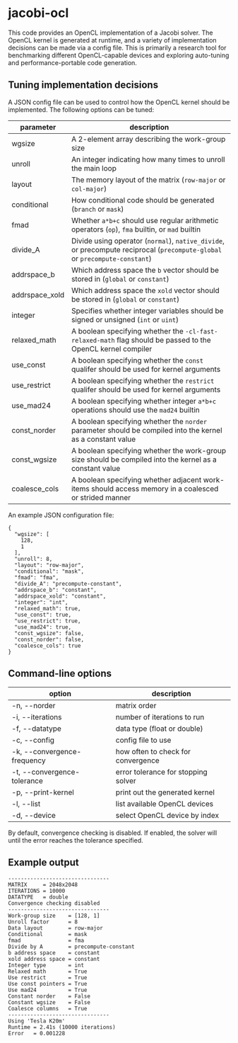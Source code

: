 # jacobi-ocl

This code provides an OpenCL implementation of a Jacobi solver. The
OpenCL kernel is generated at runtime, and a variety of implementation
decisions can be made via a config file. This is primarily a research
tool for benchmarking different OpenCL-capable devices and exploring
auto-tuning and performance-portable code generation.


## Tuning implementation decisions

A JSON config file can be used to control how the OpenCL kernel should
be implemented. The following options can be tuned:

| parameter      | description                                                                                                                |
|----------------|----------------------------------------------------------------------------------------------------------------------------|
| wgsize         | A 2-element array describing the work-group size                                                                           |
| unroll         | An integer indicating how many times to unroll the main loop                                                               |
| layout         | The memory layout of the matrix (`row-major` or `col-major`)                                                               |
| conditional    | How conditional code should be generated (`branch` or `mask`)                                                              |
| fmad           | Whether `a*b+c` should use regular arithmetic operators (`op`), `fma` builtin, or `mad` builtin                            |
| divide_A       | Divide using operator (`normal`), `native_divide`, or precompute reciprocal (`precompute-global` or `precompute-constant`) |
| addrspace_b    | Which address space the `b` vector should be stored in (`global` or `constant`)                                            |
| addrspace_xold | Which address space the `xold` vector should be stored in (`global` or `constant`)                                         |
| integer        | Specifies whether integer variables should be signed or unsigned (`int` or `uint`)                                         |
| relaxed_math   | A boolean specifying whether the `-cl-fast-relaxed-math` flag should be passed to the OpenCL kernel compiler               |
| use_const      | A boolean specifying whether the `const` qualifer should be used for kernel arguments                                      |
| use_restrict   | A boolean specifying whether the `restrict` qualifer should be used for kernel arguments                                   |
| use_mad24      | A boolean specifying whether integer `a*b+c` operations should use the `mad24` builtin                                     |
| const_norder   | A boolean specifying whether the `norder` parameter should be compiled into the kernel as a constant value                 |
| const_wgsize   | A boolean specifying whether the work-group size should be compiled into the kernel as a constant value                    |
| coalesce_cols  | A boolean specifying whether adjacent work-items should access memory in a coalesced or strided manner                     |

An example JSON configuration file:

    {
      "wgsize": [
        128,
        1
      ],
      "unroll": 8,
      "layout": "row-major",
      "conditional": "mask",
      "fmad": "fma",
      "divide_A": "precompute-constant",
      "addrspace_b": "constant",
      "addrspace_xold": "constant",
      "integer": "int",
      "relaxed_math": true,
      "use_const": true,
      "use_restrict": true,
      "use_mad24": true,
      "const_wgsize": false,
      "const_norder": false,
      "coalesce_cols": true
    }


## Command-line options

| option                      | description                         |
|-----------------------------|-------------------------------------|
| -n, --norder                | matrix order                        |
| -i, --iterations            | number of iterations to run         |
| -f, --datatype              | data type (float or double)         |
| -c, --config                | config file to use                  |
| -k, --convergence-frequency | how often to check for convergence  |
| -t, --convergence-tolerance | error tolerance for stopping solver |
| -p, --print-kernel          | print out the generated kernel      |
| -l, --list                  | list available OpenCL devices       |
| -d, --device                | select OpenCL device by index       |

By default, convergence checking is disabled. If enabled, the solver
will until the error reaches the tolerance specified.


## Example output

    --------------------------------
    MATRIX     = 2048x2048
    ITERATIONS = 10000
    DATATYPE   = double
    Convergence checking disabled
    --------------------------------
    Work-group size    = [128, 1]
    Unroll factor      = 8
    Data layout        = row-major
    Conditional        = mask
    fmad               = fma
    Divide by A        = precompute-constant
    b address space    = constant
    xold address space = constant
    Integer type       = int
    Relaxed math       = True
    Use restrict       = True
    Use const pointers = True
    Use mad24          = True
    Constant norder    = False
    Constant wgsize    = False
    Coalesce columns   = True
    --------------------------------
    Using 'Tesla K20m'
    Runtime = 2.41s (10000 iterations)
    Error   = 0.001228
